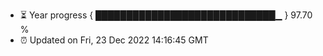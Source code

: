 - ⏳ Year progress { █████████████████████████████▁ } 97.70 %
- ⏰ Updated on Fri, 23 Dec 2022 14:16:45 GMT


